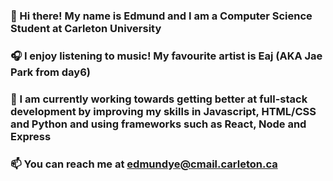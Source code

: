 ### 👋 Hi there! My name is Edmund and I am a Computer Science Student at Carleton University
### 🎧 I enjoy listening to music! My favourite artist is Eaj (AKA Jae Park from day6)
### 🌱 I am currently working towards getting better at full-stack development by improving my skills in Javascript, HTML/CSS and Python and using frameworks such as React, Node and Express
### 📫 You can reach me at edmundye@cmail.carleton.ca

<!--
**EdmundYe/EdmundYe** is a ✨ _special_ ✨ repository because its `README.md` (this file) appears on your GitHub profile.

Here are some ideas to get you started:

- 🔭 I’m currently working on ...
- 🌱 I’m currently learning ...
- 👯 I’m looking to collaborate on ...
- 🤔 I’m looking for help with ...
- 💬 Ask me about ...
- 📫 How to reach me: ...
- 😄 Pronouns: ...
- ⚡ Fun fact: ...
-->
